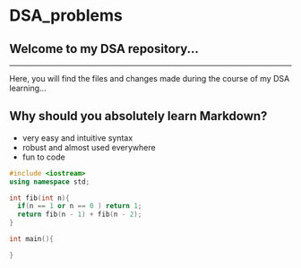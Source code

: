 # DSA_problems

## Welcome to my DSA repository...

----------
Here, you will find the files and changes made during the course of my DSA learning...

## Why should you absolutely learn Markdown?
- very easy and intuitive syntax
- robust and almost used everywhere
- fun to code

```cpp
#include <iostream>
using namespace std;

int fib(int n){
  if(n == 1 or n == 0 ) return 1;
  return fib(n - 1) + fib(n - 2);
}

int main(){

}


```

